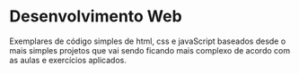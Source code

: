 # Desenvolvimento Web 
Exemplares de código simples de html, css e javaScript baseados desde o mais simples projetos que vai sendo ficando mais complexo de acordo com as aulas e exercícios aplicados.
